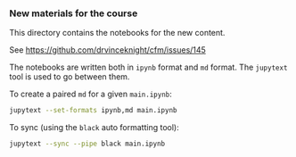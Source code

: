 ### New materials for the course

This directory contains the notebooks for the new content.

See https://github.com/drvinceknight/cfm/issues/145

The notebooks are written both in `ipynb` format and `md` format. The `jupytext`
tool is used to go between them.

To create a paired `md` for a given `main.ipynb`:

```bash
jupytext --set-formats ipynb,md main.ipynb
```

To sync (using the `black` auto formatting tool):

```bash
jupytext --sync --pipe black main.ipynb
```
